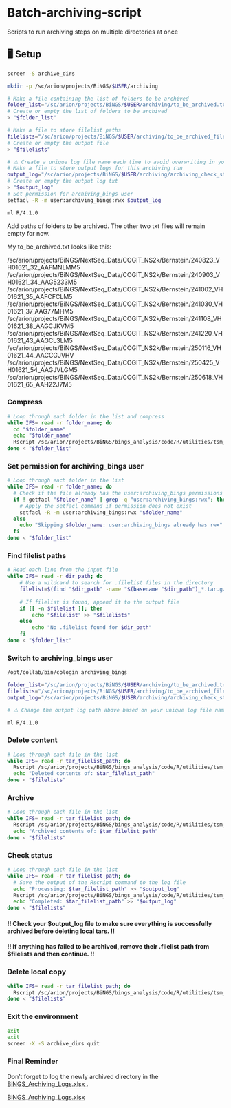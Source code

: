 # Batch-archiving-script
Scripts to run archiving steps on multiple directories at once

## 🖥️ Setup
```bash
screen -S archive_dirs
```
```bash
mkdir -p /sc/arion/projects/BiNGS/$USER/archiving

# Make a file containing the list of folders to be archived
folder_list="/sc/arion/projects/BiNGS/$USER/archiving/to_be_archived.txt"
# Create or empty the list of folders to be archived
> "$folder_list"

# Make a file to store filelist paths
filelists="/sc/arion/projects/BiNGS/$USER/archiving/to_be_archived_filelists.txt"
# Create or empty the output file
> "$filelists"

# ⚠️ Create a unique log file name each time to avoid overwriting in your next archiving run. ⚠️
# Make a file to store output logs for this archiving run
output_log="/sc/arion/projects/BiNGS/$USER/archiving/archiving_check_status_logs_20250707.txt"
# Create or empty the output log txt
> "$output_log"
# Set permission for archiving_bings user
setfacl -R -m user:archiving_bings:rwx $output_log

ml R/4.1.0
```
Add paths of folders to be archived. The other two txt files will remain empty for now.

My to_be_archived.txt looks like this:

/sc/arion/projects/BiNGS/NextSeq_Data/COGIT_NS2k/Bernstein/240823_VH01621_32_AAFMNLMM5
/sc/arion/projects/BiNGS/NextSeq_Data/COGIT_NS2k/Bernstein/240903_VH01621_34_AAG5233M5
/sc/arion/projects/BiNGS/NextSeq_Data/COGIT_NS2k/Bernstein/241002_VH01621_35_AAFCFCLM5
/sc/arion/projects/BiNGS/NextSeq_Data/COGIT_NS2k/Bernstein/241030_VH01621_37_AAG77MHM5
/sc/arion/projects/BiNGS/NextSeq_Data/COGIT_NS2k/Bernstein/241108_VH01621_38_AAGCJKVM5
/sc/arion/projects/BiNGS/NextSeq_Data/COGIT_NS2k/Bernstein/241220_VH01621_43_AAGCL3LM5
/sc/arion/projects/BiNGS/NextSeq_Data/COGIT_NS2k/Bernstein/250116_VH01621_44_AACCGJVHV
/sc/arion/projects/BiNGS/NextSeq_Data/COGIT_NS2k/Bernstein/250425_VH01621_54_AAGJVLGM5
/sc/arion/projects/BiNGS/NextSeq_Data/COGIT_NS2k/Bernstein/250618_VH01621_65_AAH22J7M5

### Compress
```bash
# Loop through each folder in the list and compress
while IFS= read -r folder_name; do
  cd "$folder_name"
  echo "$folder_name"
  Rscript /sc/arion/projects/BiNGS/bings_analysis/code/R/utilities/tsm_archiving_tar.R compress "$folder_name"
done < "$folder_list" 
```

### Set permission for archiving_bings user
```bash
# Loop through each folder in the list
while IFS= read -r folder_name; do
  # Check if the file already has the user:archiving_bings permissions
  if ! getfacl "$folder_name" | grep -q "user:archiving_bings:rwx"; then
    # Apply the setfacl command if permission does not exist
    setfacl -R -m user:archiving_bings:rwx "$folder_name"
  else
    echo "Skipping $folder_name: user:archiving_bings already has rwx"
  fi
done < "$folder_list"
```

### Find filelist paths
```bash
# Read each line from the input file
while IFS= read -r dir_path; do
    # Use a wildcard to search for .filelist files in the directory
    filelist=$(find "$dir_path" -name "$(basename "$dir_path")_*.tar.gz.filelist" 2>/dev/null)
    
    # If filelist is found, append it to the output file
    if [[ -n $filelist ]]; then
        echo "$filelist" >> "$filelists"
    else
        echo "No .filelist found for $dir_path"
    fi
done < "$folder_list"
```

### Switch to archiving_bings user
```bash
/opt/collab/bin/cologin archiving_bings

folder_list="/sc/arion/projects/BiNGS/$USER/archiving/to_be_archived.txt"
filelists="/sc/arion/projects/BiNGS/$USER/archiving/to_be_archived_filelists.txt"
output_log="/sc/arion/projects/BiNGS/$USER/archiving/archiving_check_status_logs_20250707.txt"

# ⚠️ Change the output log path above based on your unique log file name. ⚠️

ml R/4.1.0
```

### Delete content
```bash
# Loop through each file in the list
while IFS= read -r tar_filelist_path; do
  Rscript /sc/arion/projects/BiNGS/bings_analysis/code/R/utilities/tsm_archiving_tar.R delete_tar_contents "${tar_filelist_path}"
  echo "Deleted contents of: $tar_filelist_path"
done < "$filelists"
```

### Archive
```bash
# Loop through each file in the list
while IFS= read -r tar_filelist_path; do
  Rscript /sc/arion/projects/BiNGS/bings_analysis/code/R/utilities/tsm_archiving_tar.R archive "${tar_filelist_path}"
  echo "Archived contents of: $tar_filelist_path"
done < "$filelists"
```

### Check status
```bash
# Loop through each file in the list
while IFS= read -r tar_filelist_path; do
  # Save the output of the Rscript command to the log file
  echo "Processing: $tar_filelist_path" >> "$output_log"
  Rscript /sc/arion/projects/BiNGS/bings_analysis/code/R/utilities/tsm_archiving_tar.R status "${tar_filelist_path}" >> "$output_log" 2>&1
  echo "Completed: $tar_filelist_path" >> "$output_log"
done < "$filelists"
```

#### ‼️ Check your $output_log file to make sure everything is successfully archived before deleting local tars. ‼️
#### ‼️ If anything has failed to be archived, remove their .filelist path from $filelists and then continue. ‼️

### Delete local copy
```bash
while IFS= read -r tar_filelist_path; do
  Rscript /sc/arion/projects/BiNGS/bings_analysis/code/R/utilities/tsm_archiving_tar.R delete_local_tar  "${tar_filelist_path}"
done < "$filelists"
```

### Exit the environment
```bash
exit
exit
screen -X -S archive_dirs quit
```

### Final Reminder

Don’t forget to log the newly archived directory in the <a href="https://mtsinai-my.sharepoint.com/:x:/g/personal/deniz_demircioglu_mssm_edu/EQGNb5S7pbZLsOl2YNnztHQB_UZBapieLhwLwjtqfohhtw?e=6Tpa3f" target="_blank" rel="noopener noreferrer">
BiNGS_Archiving_Logs.xlsx
</a>.

[BiNGS_Archiving_Logs.xlsx](https://mtsinai-my.sharepoint.com/:x:/g/personal/deniz_demircioglu_mssm_edu/EQGNb5S7pbZLsOl2YNnztHQB_UZBapieLhwLwjtqfohhtw?e=6Tpa3f)

 


